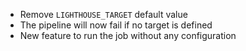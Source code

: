 * Remove `LIGHTHOUSE_TARGET` default value
* The pipeline will now fail if no target is defined
* New feature to run the job without any configuration